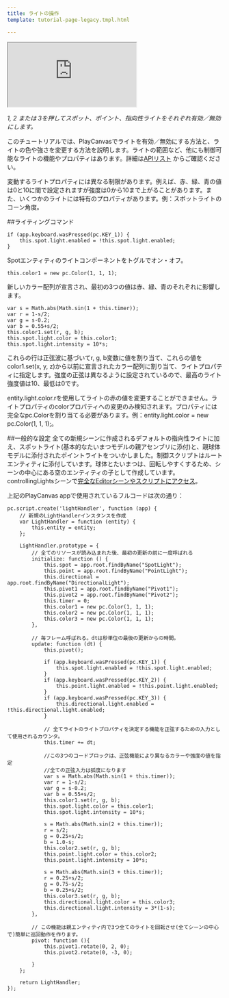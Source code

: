 ```yaml
---
title: ライトの操作
template: tutorial-page-legacy.tmpl.html

---
```


<iframe src="http://apps.playcanvas.com/playcanvas/tutorials/controllingLights?overlay=false"></iframe>

*1, 2 または 3を押してスポット、ポイント、指向性ライトをそれぞれ有効／無効にします。*

このチュートリアルでは、PlayCanvasでライトを有効／無効にする方法と、ライトの色や強さを変更する方法を説明します。ライトの範囲など、他にも制御可能なライトの機能やプロパティはあります。詳細は[APIリスト][1] からご確認ください。

変動するライトプロパティには異なる制限があります。例えば、赤、緑、青の値は0と10に間で設定されますが強度は0から10まで上がることがあります。また、いくつかのライトには特有のプロパティがあります。例：スポットライトのコーン角度。

##ライティングコマンド

~~~javascript~~~
if (app.keyboard.wasPressed(pc.KEY_1)) {
    this.spot.light.enabled = !this.spot.light.enabled;
}
~~~
Spotエンティティのライトコンポーネントをトグルでオン・オフ。

~~~javascript~~~
this.color1 = new pc.Color(1, 1, 1);
~~~
新しいカラー配列が宣言され、最初の3つの値は赤、緑、青のそれぞれに影響します。
~~~javascript~~~
var s = Math.abs(Math.sin(1 + this.timer));
var r = 1-s/2;
var g = s-0.2;
var b = 0.55+s/2;
this.color1.set(r, g, b);
this.spot.light.color = this.color1;
this.spot.light.intensity = 10*s;
~~~
これらの行は正弦波に基づいてr, g, b変数に値を割り当て、これらの値をcolor1.set(x, y, z)から以前に宣言されたカラー配列に割り当て、ライトプロパティに指定します。強度の正弦は異なるように設定されているので、最高のライト強度値は10、最低は0です。

<div class="alert alert-warning">
entity.light.color.rを使用してライトの赤の値を変更することができません。ライトプロパティのcolorプロパティへの変更のみ検知されます。プロパティには完全なpc.Colorを割り当てる必要があります。例：entity.light.color = new pc.Color(1, 1, 1);。
</div>

##一般的な設定
全ての新規シーンに作成されるデフォルトの指向性ライトに加え、スポットライト(基本的なたいまつモデルの親アセンブリに添付)と、親球体モデルに添付されたポイントライトをついかしました。制御スクリプトはルートエンティティに添付しています。球体とたいまつは、回転しやすくするため、シーンの中心にある空のエンティティの子として作成しています。controllingLightsシーンで[完全なEditorシーンやスクリプトにアクセス][2]。

上記のPlayCanvas appで使用されているフルコードは次の通り：
~~~javascript~~~
pc.script.create('lightHandler', function (app) {
    // 新規のLightHandlerインスタンスを作成
    var LightHandler = function (entity) {
        this.entity = entity;
    };

    LightHandler.prototype = {
        // 全てのリソースが読み込まれた後、最初の更新の前に一度呼ばれる
        initialize: function () {
            this.spot = app.root.findByName("SpotLight");
            this.point = app.root.findByName("PointLight");
            this.directional = app.root.findByName("DirectionalLight");
            this.pivot1 = app.root.findByName("Pivot1");
            this.pivot2 = app.root.findByName("Pivot2");
            this.timer = 0;
            this.color1 = new pc.Color(1, 1, 1);
            this.color2 = new pc.Color(1, 1, 1);
            this.color3 = new pc.Color(1, 1, 1);
        },

        // 毎フレーム呼ばれる。dtは秒単位の最後の更新からの時間。
        update: function (dt) {
            this.pivot();

            if (app.keyboard.wasPressed(pc.KEY_1)) {
                this.spot.light.enabled = !this.spot.light.enabled;
            }
            if (app.keyboard.wasPressed(pc.KEY_2)) {
                this.point.light.enabled = !this.point.light.enabled;
            }
            if (app.keyboard.wasPressed(pc.KEY_3)) {
                this.directional.light.enabled = !this.directional.light.enabled;
            }

            // 全てライトのライトプロパティを決定する機能を正弦するための入力として使用されるカウンタ。
            this.timer += dt;

            //この3つのコードブロックは、正弦機能により異なるカラーや強度の値を指定
            //全ての正弦入力は弧度になります
            var s = Math.abs(Math.sin(1 + this.timer));
            var r = 1-s/2;
            var g = s-0.2;
            var b = 0.55+s/2;
            this.color1.set(r, g, b);
            this.spot.light.color = this.color1;
            this.spot.light.intensity = 10*s;

            s = Math.abs(Math.sin(2 + this.timer));
            r = s/2;
            g = 0.25+s/2;
            b = 1.0-s;
            this.color2.set(r, g, b);
            this.point.light.color = this.color2;
            this.point.light.intensity = 10*s;

            s = Math.abs(Math.sin(3 + this.timer));
            r = 0.25+s/2;
            g = 0.75-s/2;
            b = 0.25+s/2;
            this.color3.set(r, g, b);
            this.directional.light.color = this.color3;
            this.directional.light.intensity = 3*(1-s);
        },

        // この機能は親エンティティ内で3つ全てのライトを回転させ(全てシーンの中心で)簡単に巡回動作を作ります。
        pivot: function (){
            this.pivot1.rotate(0, 2, 0);
            this.pivot2.rotate(0, -3, 0);

        }
    };

    return LightHandler;
});
~~~

[1]: /engine/api/stable/symbols/pc.LightComponent.html
[2]:  https://playcanvas.com/project/186/overview/tutorials

